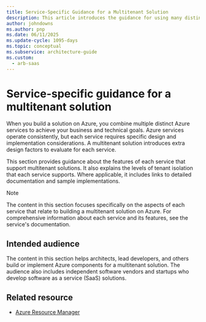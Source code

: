```yaml
---
title: Service-Specific Guidance for a Multitenant Solution
description: This article introduces the guidance for using many distinct Azure services in a multitenant solution to achieve business and technical goals.
author: johndowns
ms.author: pnp
ms.date: 06/11/2025
ms.update-cycle: 1095-days
ms.topic: conceptual
ms.subservice: architecture-guide
ms.custom:
  - arb-saas
---
```


# Service-specific guidance for a multitenant solution

When you build a solution on Azure, you combine multiple distinct Azure services to achieve your business and technical goals. Azure services operate consistently, but each service requires specific design and implementation considerations. A multitenant solution introduces extra design factors to evaluate for each service.

This section provides guidance about the features of each service that support multitenant solutions. It also explains the levels of tenant isolation that each service supports. Where applicable, it includes links to detailed documentation and sample implementations.

> [!NOTE]
> The content in this section focuses specifically on the aspects of each service that relate to building a multitenant solution on Azure. For comprehensive information about each service and its features, see the service's documentation.

## Intended audience

The content in this section helps architects, lead developers, and others build or implement Azure components for a multitenant solution. The audience also includes independent software vendors and startups who develop software as a service (SaaS) solutions.

## Related resource

- [Azure Resource Manager](resource-manager.md)
